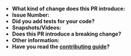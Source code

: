 - **What kind of change does this PR introduce:** <Add brief description about what problem you are solving.>
- **Issue Number:** <Add related issue number here.>
- **Did you add tests for your code?** <Yes or No. Note: Add unit tests or automation tests for your code.>
- **Snapshots/Videos:** <Add snapshots or videos wherever possible.>
- **Does this PR introduce a breaking change?** <Make sure this change does not break existing code functionality.>
- **Other information:** <Add extra information about this PR here>
- **Have you read the [contributing guide](https://github.com/PalisadoesFoundation/talawa/blob/master/CONTRIBUTING.md)?** <Yes or No>

